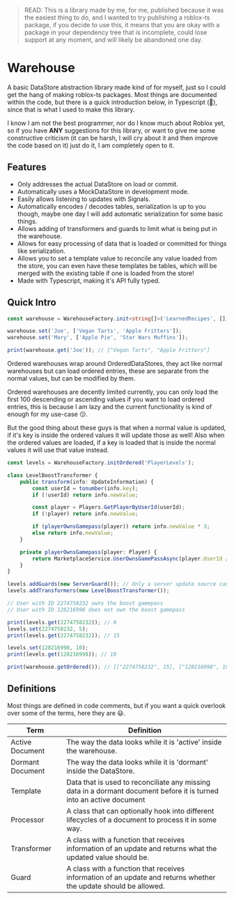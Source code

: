 > READ: This is a library made by me, for me, published because it was the easiest thing to do, and I wanted to try publishing a roblox-ts package, if you decide to use this, it means that you are okay with a package in your dependency tree that is incomplete, could lose support at any moment, and will likely be abandoned one day.

# Warehouse

A basic DataStore abstraction library made kind of for myself, just so I could get the hang of making roblox-ts packages. Most things are documented within the code, but there is a quick introduction below, in Typescript (💙), since that is what I used to make this library.

I know I am not the best programmer, nor do I know much about Roblox yet, so if you have **ANY** suggestions for this library, or want to give me some constructive criticism (it can be harsh, I will cry about it and then improve the code based on it) just do it, I am completely open to it.

## Features

-   Only addresses the actual DataStore on load or commit.
-   Automatically uses a MockDataStore in development mode.
-   Easily allows listening to updates with Signals.
-   Automatically encodes / decodes tables, serialization is up to you though, maybe one day I will add automatic serialization for some basic things.
-   Allows adding of transformers and guards to limit what is being put in the warehouse.
-   Allows for easy processing of data that is loaded or committed for things like serialization.
-   Allows you to set a template value to reconcile any value loaded from the store, you can even have these templates be tables, which will be merged with the existing table if one is loaded from the store!
-   Made with Typescript, making it's API fully typed.

## Quick Intro

```ts
const warehouse = WarehouseFactory.init<string[]>('LearnedRecipes', []);

warehouse.set('Joe', ['Vegan Tarts', 'Apple Fritters']);
warehouse.set('Mary', ['Apple Pie', 'Star Wars Muffins']);

print(warehouse.get('Joe')); // ["Vegan Tarts", "Apple Fritters"]
```

Ordered warehouses wrap around OrderedDataStores, they act like normal warehouses but can load ordered entries, these are separate from the normal values, but can be modified by them.

Ordered warehouses are decently limited currently, you can only load the first 100 descending or ascending values if you want to load ordered entries, this is because I am lazy and the current functionality is kind of enough for my use-case 😗.

But the good thing about these guys is that when a normal value is updated, if it's key is inside the ordered values it will update those as well! Also when the ordered values are loaded, if a key is loaded that is inside the normal values it will use that value instead.

```ts
const levels = WarehouseFactory.initOrdered('PlayerLevels');

class LevelBoostTransformer {
	public transform(info: UpdateInformation) {
		const userId = tonumber(info.key);
		if (!userId) return info.newValue;

		const player = Players.GetPlayerByUserId(userId);
		if (!player) return info.newValue;

		if (playerOwnsGamepass(player)) return info.newValue * 3;
		else return info.newValue;
	}

	private playerOwnsGamepass(player: Player) {
		return MarketplaceService.UserOwnsGamePassAsync(player.UserId /* GAMEPASS */);
	}
}

levels.addGuards(new ServerGuard()); // Only a server update source can set this key.
levels.addTransformers(new LevelBoostTransformer());

// User with ID 2274758232 owns the boost gamepass
// User with ID 128216998 does not own the boost gamepass

print(levels.get(2274758232)); // 0
levels.set(2274758232, 5);
print(levels.get(2274758232)); // 15

levels.set(128216998, 10);
print(levels.get(128216998)); // 10

print(warehouse.getOrdered()); // [["2274758232", 15], ["128216998", 10]]
```

## Definitions

Most things are defined in code comments, but if you want a quick overlook over some of the terms, here they are 😃.

| Term             | Definition                                                                                                           |
| ---------------- | -------------------------------------------------------------------------------------------------------------------- |
| Active Document  | The way the data looks while it is 'active' inside the warehouse.                                                    |
| Dormant Document | The way the data looks while it is 'dormant' inside the DataStore.                                                   |
| Template         | Data that is used to reconciliate any missing data in a dormant document before it is turned into an active document |
| Processor        | A class that can optionally hook into different lifecycles of a document to process it in some way.                  |
| Transformer      | A class with a function that receives information of an update and returns what the updated value should be.         |
| Guard            | A class with a function that receives information of an update and returns whether the update should be allowed.     |
